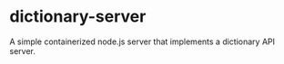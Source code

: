 # dictionary-server

A simple containerized node.js server that implements a dictionary API server.

